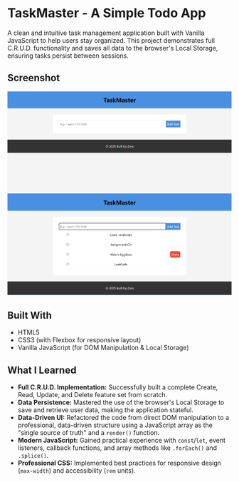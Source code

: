 
# TaskMaster - A Simple Todo App

A clean and intuitive task management application built with Vanilla JavaScript to help users stay organized. This project demonstrates full C.R.U.D. functionality and saves all data to the browser's Local Storage, ensuring tasks persist between sessions.


## Screenshot
![TaskMaster App Screenshot](ss1.png)
![TaskMaster ss while hover](ss2.png)


## Built With
* HTML5
* CSS3 (with Flexbox for responsive layout)
* Vanilla JavaScript (for DOM Manipulation & Local Storage)

## What I Learned
* **Full C.R.U.D. Implementation:** Successfully built a complete Create, Read, Update, and Delete feature set from scratch.
* **Data Persistence:** Mastered the use of the browser's Local Storage to save and retrieve user data, making the application stateful.
* **Data-Driven UI:** Refactored the code from direct DOM manipulation to a professional, data-driven structure using a JavaScript array as the "single source of truth" and a `render()` function.
* **Modern JavaScript:** Gained practical experience with `const`/`let`, event listeners, callback functions, and array methods like `.forEach()` and `.splice()`.
* **Professional CSS:** Implemented best practices for responsive design (`max-width`) and accessibility (`rem` units).
